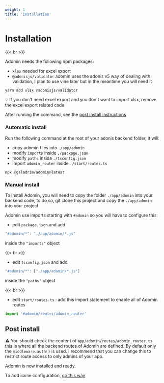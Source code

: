 ```yaml
---
weight: 1
title: 'Installation'
---
```


# Installation

{{< br >}}

Adomin needs the following npm packages:

- `xlsx` needed for excel export
- `@adonisjs/validator` adomin uses the adonis v5 way of dealing with validation, I plan to use vine later but in the meantime you will need it

```fish
yarn add xlsx @adonisjs/validator
```

💡 If you don't need excel export and you don't want to import xlsx, remove the excel export related code

After running the command, see the [post install instructions](#post-install)

### Automatic install

Run the following command at the root of your adonis backend folder, it will:

- copy adomin files into `./app/adomin`
- modify `imports` inside `./package.json`
- modify `paths` inside `./tsconfig.json`
- import `adomin_router` inside `./start/routes.ts`

```fish
npx @galadrim/adomin@latest
```

### Manual install

To install Adomin, you will need to copy the folder `./app/adomin` into your backend code,
to do so, git clone this project and copy the `./app/adomin` into your project

Adomin use imports starting with `#adomin` so you will have to configure this:

- edit `package.json` and add

```ts
"#adomin/*": "./app/adomin/*.js"
```

inside the `"imports"` object

{{< br >}}

- edit `tsconfig.json` and add

```ts
"#adomin/*": ["./app/adomin/*.js"]
```

inside the `"paths"` object

{{< br >}}

- edit `start/routes.ts` : add this import statement to enable all of Adomin routes

```ts
import '#adomin/routes/adomin_router'
```

## Post install

⚠️ You should check the content of `app/adomin/routes/adomin_router.ts` this is where all the backend routes of Adomin are defined.
By default only the `middleware.auth()` is used.
I recommend that you can change this to restrict route access to only admins of your app.

Adomin is now installed and ready.

To add some configuration, [go this way](/adomin/docs/backend/configuration)
